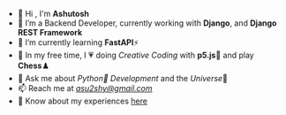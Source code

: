 - 👋 Hi , I'm **Ashutosh**
- 🔭 I’m a Backend Developer, currently working with **Django**, and **Django REST Framework**
- 🌱 I’m currently learning **FastAPI**⚡
- 🎨 In my free time, I 💗 doing *Creative Coding* with **p5.js**🌸 and play **Chess**♟️
- 💬 Ask me about *Python🐍 Development* and the *Universe*🌌
- 📫 Reach me at *asu2shy@gmail.com*
- 📄 Know about my experiences [here](https://drive.google.com/file/d/1Xjqw7T5KYlHP0yt9E-mTittYKsKT3Nfc/view?usp=drive_link)
